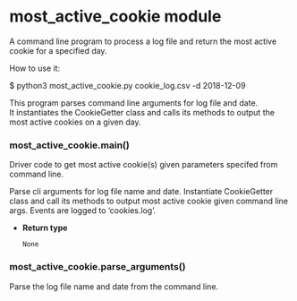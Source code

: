 # most_active_cookie module

A command line program to process a log file and return the most active cookie for a specified day.

How to use it:

$ python3 most_active_cookie.py cookie_log.csv -d 2018-12-09

This program parses command line arguments for log file and date.  
It instantiates the CookieGetter class and calls its methods to
output the most active cookies on a given day.


### most_active_cookie.main()
Driver code to get most active cookie(s) given parameters specifed from command line.

Parse cli arguments for log file name and date. Instantiate CookieGetter class
and call its methods to output most active cookie given command line args.
Events are logged to ‘cookies.log’.


* **Return type**

    `None`



### most_active_cookie.parse_arguments()
Parse the log file name and date from the command line.
